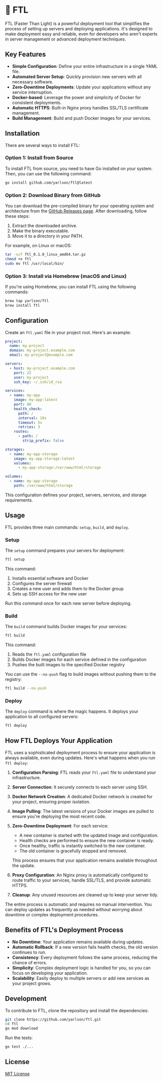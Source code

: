 # 🚀 FTL

FTL (Faster Than Light) is a powerful deployment tool that simplifies the process of setting up servers and deploying applications. It's designed to make deployment easy and reliable, even for developers who aren't experts in server management or advanced deployment techniques.

## Key Features

- **Simple Configuration**: Define your entire infrastructure in a single YAML file.
- **Automated Server Setup**: Quickly provision new servers with all necessary software.
- **Zero-Downtime Deployments**: Update your applications without any service interruption.
- **Docker-based**: Leverage the power and simplicity of Docker for consistent deployments.
- **Automatic HTTPS**: Built-in Nginx proxy handles SSL/TLS certificate management.
- **Build Management**: Build and push Docker images for your services.

## Installation

There are several ways to install FTL:

### Option 1: Install from Source

To install FTL from source, you need to have Go installed on your system. Then, you can use the following command:

```bash
go install github.com/yarlson/ftl@latest
```

### Option 2: Download Binary from GitHub

You can download the pre-compiled binary for your operating system and architecture from the [GitHub Releases page](https://github.com/yarlson/ftl/releases). After downloading, follow these steps:

1. Extract the downloaded archive.
2. Make the binary executable.
3. Move it to a directory in your PATH.

For example, on Linux or macOS:

```bash
tar -xzf ftl_0.1.0_linux_amd64.tar.gz
chmod +x ftl
sudo mv ftl /usr/local/bin/
```

### Option 3: Install via Homebrew (macOS and Linux)

If you're using Homebrew, you can install FTL using the following commands:

```bash
brew tap yarlson/ftl
brew install ftl
```

## Configuration

Create an `ftl.yaml` file in your project root. Here's an example:

```yaml
project:
  name: my-project
  domain: my-project.example.com
  email: my-project@example.com

servers:
  - host: my-project.example.com
    port: 22
    user: my-project
    ssh_key: ~/.ssh/id_rsa

services:
  - name: my-app
    image: my-app:latest
    port: 80
    health_check:
      path: /
      interval: 10s
      timeout: 5s
      retries: 3
    routes:
      - path: /
        strip_prefix: false

storages:
  - name: my-app-storage
    image: my-app-storage:latest
    volumes:
      - my-app-storage:/var/www/html/storage

volumes:
  - name: my-app-storage
    path: /var/www/html/storage
```

This configuration defines your project, servers, services, and storage requirements.

## Usage

FTL provides three main commands: `setup`, `build`, and `deploy`.

### Setup

The `setup` command prepares your servers for deployment:

```bash
ftl setup
```

This command:

1. Installs essential software and Docker
2. Configures the server firewall
3. Creates a new user and adds them to the Docker group
4. Sets up SSH access for the new user

Run this command once for each new server before deploying.

### Build

The `build` command builds Docker images for your services:

```bash
ftl build
```

This command:

1. Reads the `ftl.yaml` configuration file
2. Builds Docker images for each service defined in the configuration
3. Pushes the built images to the specified Docker registry

You can use the `--no-push` flag to build images without pushing them to the registry:

```bash
ftl build --no-push
```

### Deploy

The `deploy` command is where the magic happens. It deploys your application to all configured servers:

```bash
ftl deploy
```

## How FTL Deploys Your Application

FTL uses a sophisticated deployment process to ensure your application is always available, even during updates. Here's what happens when you run `ftl deploy`:

1. **Configuration Parsing**: FTL reads your `ftl.yaml` file to understand your infrastructure.

2. **Server Connection**: It securely connects to each server using SSH.

3. **Docker Network Creation**: A dedicated Docker network is created for your project, ensuring proper isolation.

4. **Image Pulling**: The latest versions of your Docker images are pulled to ensure you're deploying the most recent code.

5. **Zero-Downtime Deployment**: For each service:

   - A new container is started with the updated image and configuration.
   - Health checks are performed to ensure the new container is ready.
   - Once healthy, traffic is instantly switched to the new container.
   - The old container is gracefully stopped and removed.

   This process ensures that your application remains available throughout the update.

6. **Proxy Configuration**: An Nginx proxy is automatically configured to route traffic to your services, handle SSL/TLS, and provide automatic HTTPS.

7. **Cleanup**: Any unused resources are cleaned up to keep your server tidy.

The entire process is automatic and requires no manual intervention. You can deploy updates as frequently as needed without worrying about downtime or complex deployment procedures.

## Benefits of FTL's Deployment Process

- **No Downtime**: Your application remains available during updates.
- **Automatic Rollback**: If a new version fails health checks, the old version continues to run.
- **Consistency**: Every deployment follows the same process, reducing the chance of errors.
- **Simplicity**: Complex deployment logic is handled for you, so you can focus on developing your application.
- **Scalability**: Easily deploy to multiple servers or add new services as your project grows.

## Development

To contribute to FTL, clone the repository and install the dependencies:

```bash
git clone https://github.com/yarlson/ftl.git
cd ftl
go mod download
```

Run the tests:

```bash
go test ./...
```

## License

[MIT License](LICENSE)
